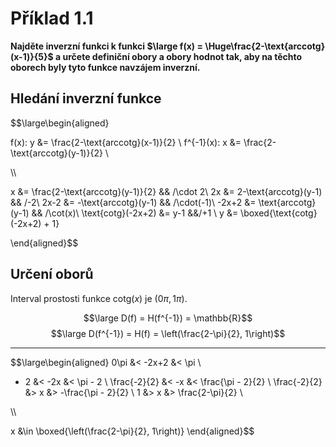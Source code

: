# Příklad 1.1
**Najděte inverzní funkci k funkci $\large f(x) = \Huge\frac{2-\text{arccotg}(x-1)}{5}$ a určete definiční obory a obory hodnot tak, aby na těchto oborech byly tyto funkce navzájem inverzní.**

## Hledání inverzní funkce
$$\large\begin{aligned}

f(x): y &= \frac{2-\text{arccotg}(x-1)}{2} \\
f^{-1}(x): x &= \frac{2-\text{arccotg}(y-1)}{2} \\

\\\\

x &= \frac{2-\text{arccotg}(y-1)}{2} && /\cdot 2\\
2x &= 2-\text{arccotg}(y-1) && /-2\\
2x-2 &= -\text{arccotg}(y-1) && /\cdot(-1)\\
-2x+2 &= \text{arccotg}(y-1) && /\cot(x)\\
\text{cotg}(-2x+2) &= y-1 &&/+1 \\
y &= \boxed{\text{cotg}(-2x+2) + 1}

\end{aligned}$$

## Určení oborů

Interval prostosti funkce $\text{cotg}(x)$ je $\left(0\pi,1\pi\right)$.

$$\large D(f) = H(f^{-1}) = \mathbb{R}$$
$$\large D(f^{-1}) = H(f) = \left(\frac{2-\pi}{2}, 1\right)$$

---

$$\large\begin{aligned}
0\pi &< -2x+2 &< \pi \\
- 2 &< -2x &< \pi - 2 \\
\frac{-2}{2} &< -x &< \frac{\pi - 2}{2} \\
\frac{-2}{2} &> x &> -\frac{\pi - 2}{2} \\
1 &> x &> \frac{2-\pi}{2} \\

\\\\

x &\in \boxed{\left(\frac{2-\pi}{2}, 1\right)}
\end{aligned}$$